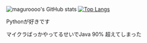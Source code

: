 ![maguroooo's GitHub stats](https://github-readme-stats.vercel.app/api?username=yakimaguro&count_private=false)
[![Top Langs](https://github-readme-stats.vercel.app/api/top-langs/?username=yakimaguro&layout=compact)](https://github.com/yakimaguro/github-readme-stats)

Pythonが好きです

マイクラばっかやってるせいでJava 90% 超えてしまった

